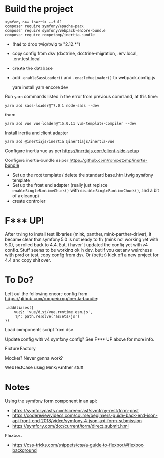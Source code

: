 Build the project
=================

    symfony new inertia --full
    composer require symfony/apache-pack
    composer require symfony/webpack-encore-bundle
    composer require rompetomp/inertia-bundle

* (had to drop twig/twig to "2.12.*")
* copy config from dsv (doctrine, doctrine-migration, .env.local, .env.test.local)
* create the database
* add `.enableSassLoader()` and `.enableVueLoader()` to webpack.config.js

    yarn install
    yarn encore dev

Run `yarn` commands listed in the error from previous command, at this time:

    yarn add sass-loader@^7.0.1 node-sass --dev

then:

    yarn add vue vue-loader@^15.0.11 vue-template-compiler --dev

Install inertia and client adapter

    yarn add @inertiajs/inertia @inertiajs/inertia-vue

Configure inertia vue as per https://inertiajs.com/client-side-setup

Configure inertia-bundle as per https://github.com/rompetomp/inertia-bundle

* Set up the root template / delete the standard base.html.twig symfony template
* Set up the front end adapter (really just replace `enableSingleRuntimeChunk()` with `disableSingleRuntimeChunk()`, and a bit of a cleanup)
* create controller

F*** UP!
========

After trying to install test libraries (mink, panther, mink-panther-driver), it became clear that symfony 5.0 is not ready to fly (mink not working yet with 5.0), so rolled back to 4.4. But, i haven't updated the config yet with v4 config. Stuff seems to be working ok in dev, but if you get any weirdness with prod or test, copy config from dsv. Or (better) kick off a new project for 4.4 and copy shit over.

To Do?
======

Left out the following encore config from https://github.com/rompetomp/inertia-bundle:

    .addAliases({
        vue$: 'vue/dist/vue.runtime.esm.js',
        '@': path.resolve('assets/js')
    })

Load components script from dsv

Update config with v4 symfony config? See F*** UP above for more info.

Fixture Factory

Mocker? Never gonna work?

WebTestCase using Mink/Panther stuff

Notes
=====

Using the symfony form component in an api:

* https://symfonycasts.com/screencast/symfony-rest/form-post
* https://codereviewvideos.com/course/beginners-guide-back-end-json-api-front-end-2018/video/symfony-4-json-api-form-submission
* https://symfony.com/doc/current/form/direct_submit.html


Flexbox:

* https://css-tricks.com/snippets/css/a-guide-to-flexbox/#flexbox-background

